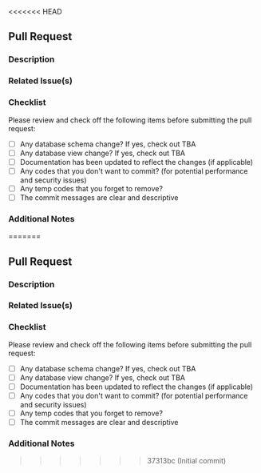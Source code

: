 <<<<<<< HEAD
## Pull Request

<!-- Provide a brief summary of the changes introduced by this pull request -->

### Description

<!-- Provide a more detailed description of the changes and the motivation behind them -->

### Related Issue(s)

<!-- If this pull request addresses any existing issues, mention them here -->

### Checklist

Please review and check off the following items before submitting the pull request:

- [ ] Any database schema change? If yes, check out TBA
- [ ] Any database view change? If yes, check out TBA
- [ ] Documentation has been updated to reflect the changes (if applicable)
- [ ] Any codes that you don't want to commit?  (for potential performance and security issues)
- [ ] Any temp codes that you forget to remove?
- [ ] The commit messages are clear and descriptive

### Additional Notes

<!-- Add any additional notes or comments that may be helpful for the reviewers -->
=======
## Pull Request

<!-- Provide a brief summary of the changes introduced by this pull request -->

### Description

<!-- Provide a more detailed description of the changes and the motivation behind them -->

### Related Issue(s)

<!-- If this pull request addresses any existing issues, mention them here -->

### Checklist

Please review and check off the following items before submitting the pull request:

- [ ] Any database schema change? If yes, check out TBA
- [ ] Any database view change? If yes, check out TBA
- [ ] Documentation has been updated to reflect the changes (if applicable)
- [ ] Any codes that you don't want to commit?  (for potential performance and security issues)
- [ ] Any temp codes that you forget to remove?
- [ ] The commit messages are clear and descriptive

### Additional Notes

<!-- Add any additional notes or comments that may be helpful for the reviewers -->
>>>>>>> 37313bc (Initial commit)
